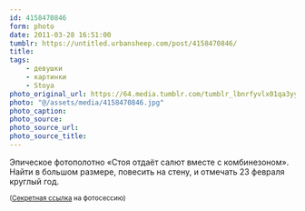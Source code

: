 ```yaml
---
id: 4158470846
form: photo
date: 2011-03-28 16:51:00
tumblr: https://untitled.urbansheep.com/post/4158470846/
title:
tags:
    - девушки
    - картинки
    - Stoya
photo_original_url: https://64.media.tumblr.com/tumblr_lbnrfyvlx01qa3yyeo1_500.jpg
photo: "@/assets/media/4158470846.jpg"
photo_caption:
photo_source:
photo_source_url:
photo_source_title:
---
```


<p>Эпическое фотополотно «Стоя отдаёт салют вместе с комбинезоном». Найти в большом размере, повесить на стену, и отмечать 23 февраля круглый год.</p>

<p><small>(<a href="http://www.bizarremag.com/alt-girls/cover-girls/9571/stoya.html">Секретная ссылка</a> на фотосессию)</small></p>
